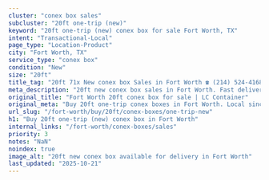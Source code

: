 ```yaml
---
cluster: "conex box sales"
subcluster: "20ft one-trip (new)"
keyword: "20ft one-trip (new) conex box for sale Fort Worth, TX"
intent: "Transactional-Local"
page_type: "Location-Product"
city: "Fort Worth, TX"
service_type: "conex box"
condition: "New"
size: "20ft"
title_tag: "20ft 71x New conex box Sales in Fort Worth ☎ (214) 524-4168 | LC Container"
meta_description: "20ft new conex box sales in Fort Worth. Fast delivery, competitive pricing. Serving conex boxes area. Quote ID: O0I. Call (214) 524-4168 for your free quote today."
original_title: "Fort Worth 20ft conex box for sale | LC Container"
original_meta: "Buy 20ft one-trip conex boxes in Fort Worth. Local since 2003. New & used inventory. Fast delivery. Get your free quote — call (214) 524-4168 today."
url_slug: "/fort-worth/buy/20ft/conex-boxes/one-trip-new"
h1: "Buy 20ft one-trip (new) conex box in Fort Worth"
internal_links: "/fort-worth/conex-boxes/sales"
priority: 3
notes: "NaN"
noindex: true
image_alt: "20ft new conex box available for delivery in Fort Worth"
last_updated: "2025-10-21"
---
```


<!-- TODO: Add unique city/inventory copy, images, and internal links here. -->
